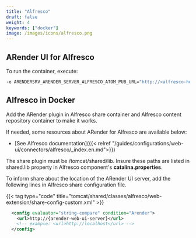 ```yaml
---
title: "Alfresco"
draft: false
weight: 4
keywords: ["docker"]
image: /images/icons/alfresco.png
---
```


## ARender UI for Alfresco

To run the container, execute:

```bash
-e ARENDERSRV_ARENDER_SERVER_ALFRESCO_ATOM_PUB_URL="http://<alfresco-host>:<alfresco-port>/alfresco/api/-default-/cmis/versions/1.1/atom"
```

## Alfresco in Docker

Add the ARender plugin in Alfresco share container and Alfresco content repository container to make it works.

If needed, some resources about ARender for Alfresco are available below:

- [See Alfresco documentation]({{< relref "/guides/configurations/web-ui/connectors/alfresco/_index.en.md">}})

The share plugin must be /tomcat/shared/lib. Insure these paths are listed in shared.lib property in Alfresco component's **catalina.properties**.  

To inform share about the location of the ARender UI server, add the following lines in Alfresco share configuration file.

{{< tag type="code"
  title="tomcat/shared/classes/alfresco/web-extension/share-config-custom.xml" >}}

```XML
  <config evaluator="string-compare" condition="Arender">
    <url>http://{arender-web-ui-server}</url>
    <!-- example: <url>http://localhost</url> -->
  </config>
```

